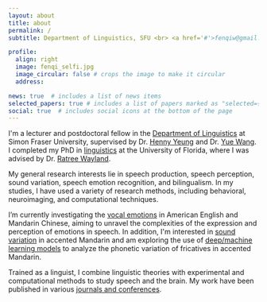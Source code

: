 ```yaml
---
layout: about
title: about
permalink: /
subtitle: Department of Linguistics, SFU <br> <a href='#'>fenqiw@gmail.com</a>. 

profile:
  align: right
  image: fenqi_selfi.jpg
  image_circular: false # crops the image to make it circular
  address:

news: true  # includes a list of news items
selected_papers: true # includes a list of papers marked as "selected={true}"
social: true  # includes social icons at the bottom of the page
---
```

I'm a lecturer and postdoctoral fellow in the [Department of Linguistics](https://www.sfu.ca/linguistics.html) at Simon Fraser University, supervised by Dr. [Henny Yeung](https://www.sfu.ca/linguistics/people/faculty/yeung.html) and Dr. [Yue Wang](https://www.sfu.ca/linguistics/people/faculty/wang.html). I completed my PhD in [linguistics](https://lin.ufl.edu/) at the University of Florida, where I was advised by Dr. [Ratree Wayland](https://slam.lin.ufl.edu/people/ratree-wayland/). 

My general research interests lie in speech production, speech perception, sound variation, speech emotion recognition, and bilingualism. In my studies, I have used a variety of research methods, including behavioral, neuroimaging, and computational techniques. 

I’m currently investigating the [vocal emotions](/projects/1_project/) in American English and Mandarin Chinese, aiming to unravel the complexities of the expression and perception of emotions in speech. In addition, I'm interested in [sound variation](/projects/3_project/) in accented Mandarin and am exploring the use of [deep/machine learning models](/projects/2_project/) to analyze the phonetic variation of fricatives in accented Mandarin.

Trained as a linguist, I combine linguistic theories with experimental and computational methods to study speech and the brain. My work have been published in various [journals and conferences](/publications/).
